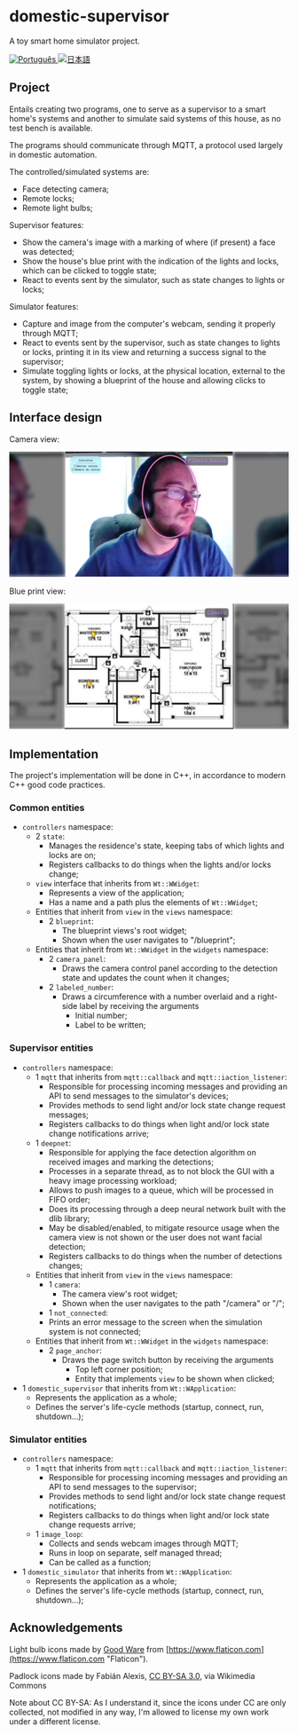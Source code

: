 # domestic-supervisor

A toy smart home simulator project.

<a href="./README.pt.md">
<img src="https://upload.wikimedia.org/wikipedia/commons/3/31/Flag_of_Portuguese_language_%28PT-BR%29.svg" alt="Português" title="Ler em português" width="32px" />
</a>
<a href="./README.ja.md">
<img src="https://upload.wikimedia.org/wikipedia/en/thumb/9/9e/Flag_of_Japan.svg/1920px-Flag_of_Japan.svg.png" alt="日本語" title="日本語で読みます" width="32px" />
</a>

## Project

Entails creating two programs, one to serve as a supervisor to a smart home's
systems and another to simulate said systems of this house, as no test bench is
available.

The programs should communicate through MQTT, a protocol used largely in
domestic automation.

The controlled/simulated systems are:

- Face detecting camera;
- Remote locks;
- Remote light bulbs;

Supervisor features:

- Show the camera's image with a marking of where (if present) a face was detected;
- Show the house's blue print with the indication of the lights and locks, which
  can be clicked to toggle state;
- React to events sent by the simulator, such as state changes to lights or
  locks;

Simulator features:

- Capture and image from the computer's webcam, sending it properly through
  MQTT;
- React to events sent by the supervisor, such as state changes to lights or
  locks, printing it in its view and returning a success signal to the
  supervisor;
- Simulate toggling lights or locks, at the physical location, external to the
  system, by showing a blueprint of the house and allowing clicks to toggle
  state;

## Interface design

Camera view:

![Camera view](./assets/Camera.png)

Blue print view:

![Blue print view](./assets/Blueprint.png)

## Implementation

The project's implementation will be done in C++, in accordance to modern C++
good code practices.

### Common entities

- `controllers` namespace:
  - 2 `state`:
    - Manages the residence's state, keeping tabs of which lights and locks are
      on;
    - Registers callbacks to do things when the lights and/or locks change;
  - `view` interface that inherits from `Wt::WWidget`:
    - Represents a view of the application;
    - Has a name and a path plus the elements of `Wt::WWidget`;
  - Entities that inherit from `view` in the `views` namespace:
    - 2 `blueprint`:
      - The blueprint views's root widget;
      - Shown when the user navigates to "/blueprint";
  - Entities that inherit from `Wt::WWidget` in the `widgets` namespace:
    - 2 `camera_panel`:
      - Draws the camera control panel according to the detection state and
        updates the count when it changes;
    - 2 `labeled_number`:
      - Draws a circumference with a number overlaid and a right-side label by
        receiving the arguments
        - Initial number;
        - Label to be written;

### Supervisor entities

- `controllers` namespace:
  - 1 `mqtt` that inherits from `mqtt::callback` and `mqtt::iaction_listener`:
    - Responsible for processing incoming messages and providing an API to send
      messages to the simulator's devices;
    - Provides methods to send light and/or lock state change request messages;
    - Registers callbacks to do things when light and/or lock state change
      notifications arrive;
  - 1 `deepnet`:
    - Responsible for applying the face detection algorithm on received images
      and marking the detections;
    - Processes in a separate thread, as to not block the GUI with a heavy image
      processing workload;
    - Allows to push images to a queue, which will be processed in FIFO order;
    - Does its processing through a deep neural network built with the dlib
      library;
    - May be disabled/enabled, to mitigate resource usage when the camera view
      is not shown or the user does not want facial detection;
    - Registers callbacks to do things when the number of detections changes;
  - Entities that inherit from `view` in the `views` namespace:
    - 1 `camera`:
      - The camera view's root widget;
      - Shown when the user navigates to the path "/camera" or "/";
    - 1 `not_connected`:
    - Prints an error message to the screen when the simulation system is not
      connected;
  - Entities that inherit from `Wt::WWidget` in the `widgets` namespace:
    - 2 `page_anchor`:
      - Draws the page switch button by receiving the arguments
        - Top left corner position;
        - Entity that implements `view` to be shown when clicked;
- 1 `domestic_supervisor` that inherits from `Wt::WApplication`:
  - Represents the application as a whole;
  - Defines the server's life-cycle methods (startup, connect, run,
    shutdown...);

### Simulator entities

- `controllers` namespace:
  - 1 `mqtt` that inherits from `mqtt::callback` and `mqtt::iaction_listener`:
    - Responsible for processing incoming messages and providing an API to send
      messages to the supervisor;
    - Provides methods to send light and/or lock state change request
      notifications;
    - Registers callbacks to do things when light and/or lock state change
      requests arrive;
  - 1 `image_loop`:
    - Collects and sends webcam images through MQTT;
    - Runs in loop on separate, self managed thread;
    - Can be called as a function;
- 1 `domestic_simulator` that inherits from `Wt::WApplication`:
  - Represents the application as a whole;
  - Defines the server's life-cycle methods (startup, connect, run,
    shutdown...);

## Acknowledgements

Light bulb icons made by
[Good Ware](https://www.flaticon.com/authors/good-ware "Good Ware") from
[https://www.flaticon.com](https://www.flaticon.com "Flaticon").

Padlock icons made by Fabián Alexis,
[CC BY-SA 3.0](https://creativecommons.org/licenses/by-sa/3.0 "CC BY-SA 3.0"),
via Wikimedia Commons

Note about CC BY-SA: As I understand it, since the icons under CC are only
collected, not modified in any way, I'm allowed to license my own work under a
different license.
